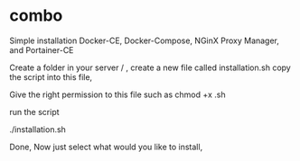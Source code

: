 # combo
Simple installation Docker-CE, Docker-Compose, NGinX Proxy Manager, and Portainer-CE

Create a folder in your server / , create a new file called installation.sh copy the script into this file, 

Give the right permission to this file such as chmod +x <your-new-file>.sh
  
run the script 
  
  ./installation.sh
  
  Done, Now just select what would you like to install, 
